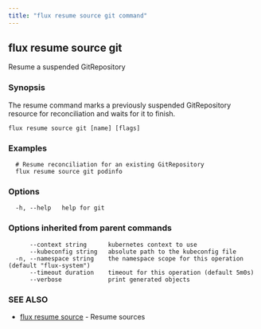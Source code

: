 ```yaml
---
title: "flux resume source git command"
---
```

## flux resume source git

Resume a suspended GitRepository

### Synopsis

The resume command marks a previously suspended GitRepository resource for reconciliation and waits for it to finish.

```
flux resume source git [name] [flags]
```

### Examples

```
  # Resume reconciliation for an existing GitRepository
  flux resume source git podinfo
```

### Options

```
  -h, --help   help for git
```

### Options inherited from parent commands

```
      --context string      kubernetes context to use
      --kubeconfig string   absolute path to the kubeconfig file
  -n, --namespace string    the namespace scope for this operation (default "flux-system")
      --timeout duration    timeout for this operation (default 5m0s)
      --verbose             print generated objects
```

### SEE ALSO

* [flux resume source](/cmd/flux_resume_source/)	 - Resume sources

